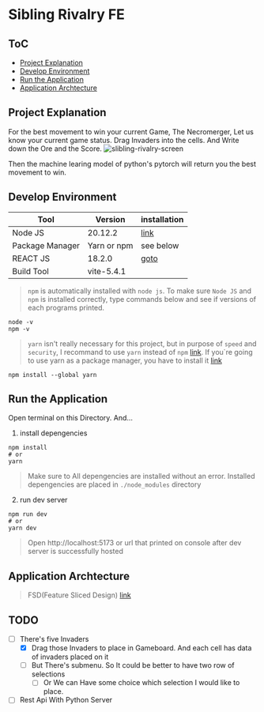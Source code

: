# Sibling Rivalry FE

## ToC

- [Project Explanation](#project-explanation)
- [Develop Environment](#develop-environment)
- [Run the Application](#run-the-application)
- [Application Archtecture](#application-archtecture)

## Project Explanation

For the best movement to win your current Game, The Necromerger, Let us know your current game status.
Drag Invaders into the cells. And Write down the Ore and the Score.
![slibling-rivalry-screen](https://github.com/user-attachments/assets/188640cc-ca44-4529-9029-42a37dc65202)

Then the machine learing model of python's pytorch will return you the best movement to win.

## Develop Environment

| Tool            | Version     | installation                  |
| --------------- | ----------- | ----------------------------- |
| Node JS         | 20.12.2     | [link](https://nodejs.org/en) |
| Package Manager | Yarn or npm | see below                     |
| REACT JS        | 18.2.0      | [goto](#run-application)      |
| Build Tool      | vite-5.4.1  |                               |

> `npm` is automatically installed with `node js`. To make sure `Node JS` and `npm` is installed correctly, type commands below and see if versions of each programs printed.

```
node -v
npm -v
```

> `yarn` isn't really necessary for this project, but in purpose of `speed` and `security`, I recommand to use `yarn` instead of `npm` [link](https://medium.com/@salluarsh/npm-vs-yarn-f4a7331442b7). If you`re going to use yarn as a package manager, you have to install it [link](https://classic.yarnpkg.com/lang/en/docs/install/#mac-stable)

```
npm install --global yarn
```

## Run the Application

Open terminal on this Directory. And...

1. install depengencies

```
npm install
# or
yarn
```

> Make sure to All depengencies are installed without an error. Installed depengencies are placed in `./node_modules` directory

2. run dev server

```
npm run dev
# or
yarn dev
```

> Open http://localhost:5173 or url that printed on console after dev server is successfully hosted

## Application Archtecture

> FSD(Feature Sliced Design) [link](https://feature-sliced.design)

## TODO

- [ ] There's five Invaders
  - [x] Drag those Invaders to place in Gameboard. And each cell has data of invaders placed on it
  - [ ] But There's submenu. So It could be better to have two row of selections
    - [ ] Or We can Have some choice which selection I would like to place.
- [ ] Rest Api With Python Server
